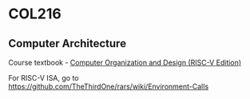 # COL216 

## Computer Architecture

Course textbook - <a href="https://csciitd-my.sharepoint.com/:b:/g/personal/cs1221102_iitd_ac_in/EZsmlkR1l0VNnihPqfx6-G4BMF1Im1FEo432j9ZY5yya_A?e=luQG1Z">Computer Organization and Design (RISC-V Edition)</a>


For RISC-V ISA, go to
https://github.com/TheThirdOne/rars/wiki/Environment-Calls

